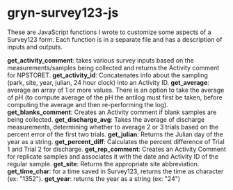 # gryn-survey123-js
These are JavaScript functions I wrote to customize some aspects of a Survey123 form. Each function is in a separate file and has a description of inputs and outputs.

**get_activity_comment**: takes various survey inputs based on the measurements/samples being collected and returns the Activity comment for NPSTORET.
**get_activity_id**: Concatenates info about the sampling (park, site, year, julian, 24 hour clock) into an Activity ID.
**get_average**: average an array of 1 or more values. There is an option to take the average of pH (to compute average of the pH the antilog must first be taken, before computing the average and then re-performing the log).
**get_blanks_comment**: Creates an Activity comment if blank samples are being collected.
**get_discharge_avg**: Takes the average of discharge measurements, determining whether to average 2 or 3 trials based on the percent error of the first two trials.
**get_julian**: Returns the Julian day of the year as a string.
**get_percent_diff**: Calculates the percent difference of Trial 1 and Trial 2 for discharge.
**get_rep_comment**: Creates an Activity Comment for replicate samples and associates it with the date and Activity ID of the regular sample.
**get_site**: Returns the appropriate site abbreviation.
**get_time_char**: for a time saved in Survey123, returns the time as character (ex: "1352").
**get_year**: returns the year as a string (ex: "24")
